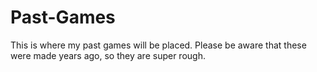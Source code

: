 # Past-Games

This is where my past games will be placed. Please be aware that these were made years ago, so they are super rough.

